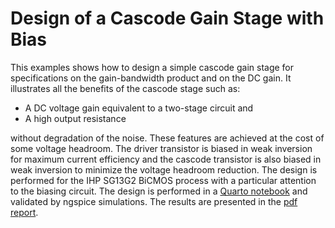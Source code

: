# Design of a Cascode Gain Stage with Bias

This examples shows how to design a simple cascode gain stage for specifications on the gain-bandwidth product and on the DC gain. It illustrates all the benefits of the cascode stage such as:
* A DC voltage gain equivalent to a two-stage circuit and
* A high output resistance 

without degradation of the noise. These features are achieved at the cost of some voltage headroom. The driver transistor is biased in weak inversion for maximum current efficiency and the cascode transistor is also biased in weak inversion to minimize the voltage headroom reduction. The design is performed for the IHP SG13G2 BiCMOS process with a particular attention to the biasing circuit. The design is performed in a [Quarto notebook](/Circuit%20Examples/Cascode%20Gain%20Stage%20with%20Bias/Cascode_gain_stage.qmd) and validated by ngspice simulations. The results are presented in the [pdf report](/Circuit%20Examples/Cascode%20Gain%20Stage%20with%20Bias/Cascode_gain_stage.pdf).
